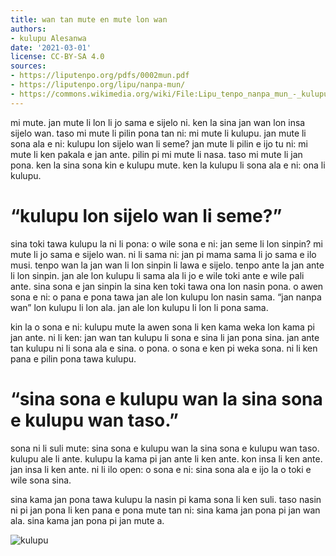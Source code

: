```yaml
---
title: wan tan mute en mute lon wan
authors:
- kulupu Alesanwa
date: '2021-03-01'
license: CC-BY-SA 4.0
sources:
- https://liputenpo.org/pdfs/0002mun.pdf
- https://liputenpo.org/lipu/nanpa-mun/
- https://commons.wikimedia.org/wiki/File:Lipu_tenpo_nanpa_mun_-_kulupu.png
---
```


mi mute. jan mute li lon li jo sama e sijelo ni. ken la sina jan wan lon insa sijelo wan. taso mi mute li pilin pona tan ni: mi mute li kulupu. jan mute li sona ala e ni: kulupu lon sijelo wan li seme? jan mute li pilin e ijo tu ni: mi mute li ken pakala e jan ante. pilin pi mi mute li nasa. taso mi mute li jan pona. ken la sina sona kin e kulupu mute. ken la kulupu li sona ala e ni: ona li kulupu.

# “kulupu lon sijelo wan li seme?”

sina toki tawa kulupu la ni li pona: o wile sona e ni: jan seme li lon sinpin? mi mute li jo sama e sijelo wan. ni li sama ni: jan pi mama sama li jo sama e ilo musi. tenpo wan la jan wan li lon sinpin li lawa e sijelo. tenpo ante la jan ante li lon sinpin. jan ale lon kulupu li sama ala li jo e wile toki ante e wile pali ante. sina sona e jan sinpin la sina ken toki tawa ona lon nasin pona. o awen sona e ni: o pana e pona tawa jan ale lon kulupu lon nasin sama. “jan nanpa wan” lon kulupu li lon ala. jan ale lon kulupu li lon li pona sama.

kin la o sona e ni: kulupu mute la awen sona li ken kama weka lon kama pi jan ante. ni li ken: jan wan tan kulupu li sona e sina li jan pona sina. jan ante tan kulupu ni li sona ala e sina. o pona. o sona e ken pi weka sona. ni li ken pana e pilin pona tawa kulupu.

# “sina sona e kulupu wan la sina sona e kulupu wan taso.”

sona ni li suli mute: sina sona e kulupu wan la sina sona e kulupu wan taso. kulupu ale li ante. kulupu la kama pi jan ante li ken ante. kon insa li ken ante. jan insa li ken ante. ni li ilo open: o sona e ni: sina sona ala e ijo la o toki e wile sona sina.

sina kama jan pona tawa kulupu la nasin pi kama sona li ken suli. taso nasin ni pi jan pona li ken pana e pona mute tan ni: sina kama jan pona pi jan wan ala. sina kama jan pona pi jan mute a.

![kulupu](https://upload.wikimedia.org/wikipedia/commons/9/94/Lipu_tenpo_nanpa_mun_-_kulupu.png)
